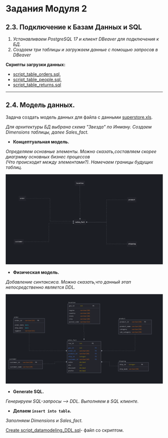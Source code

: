 #   Задания Модуля 2



## 2.3. Подключение к Базам Данных и SQL
1. _Устанавливаем PostgreSQL 17 и клиент DBeaver для подключения к БД._
2. *Создаем три таблицы и загружаем данные c помощью запросов в DBeaver*
     
**Cкрипты загрузки данных:**
  + [script_table_orders.sql](https://github.com/tangokarimoff/datalearn/blob/a4cb128b366045d952945a28b1c95f94241d3f13/de101/Module02/script_table_orders), 
  + [script_table_people.sql](https://github.com/tangokarimoff/datalearn/blob/a4cb128b366045d952945a28b1c95f94241d3f13/de101/Module02/script_table_people), 
  + [script_table_returns.sql](https://github.com/tangokarimoff/datalearn/blob/a4cb128b366045d952945a28b1c95f94241d3f13/de101/Module02/script_table_returns)
---
## 2.4. Модель данных.
Задача создать модель данных для файла с данными [superstore.xls](https://github.com/tangokarimoff/datalearn/blob/81f351348549390229ce3b9c37c159f4cd222584/de101/Module02/Superstore.xls).

_Для архитектуры БД выбрана схема "Звезда" по Инману. Создаем Dimensions таблицы, далее Sales_fact._

- **Концептуальная модель.**

_Определяем основные элементы. Можно сказать,составляем скорее диагрмму основных бизнес процессов   
(Что происходит между элементами?). Намечаем границы будущих таблиц._

![concept data model](https://github.com/tangokarimoff/datalearn/blob/3ac01fcb34dc3adc4ccf122f8b56e537f8a5978a/de101/Module02/img/ConceptModel.png)

- **Физическая модель.**

_Добавление синтаксиса. Можно сказать,что данный этап непосредственно является DDL._

![physical data model](https://github.com/tangokarimoff/datalearn/blob/3ac01fcb34dc3adc4ccf122f8b56e537f8a5978a/de101/Module02/img/PhysModel.png)

- **Generate SQL.**

_Генерируем SQL-запросы --> DDL. Выполняем в SQL клиенте._

- **Делаем ```insert into table```.**

_Заполняем Dimensions и Sales_fact._

[Create script_datamodeling_DDL.sql](https://github.com/tangokarimoff/datalearn/blob/3ac01fcb34dc3adc4ccf122f8b56e537f8a5978a/de101/Module02/script_datamodeling_DDL)- файл со скриптом.
